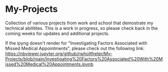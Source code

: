 # My-Projects
Collection of various projects from work and school that demostrate my technical abilitites. This is a work in progress, so please check back in the
coming weeks for updates and additional projects.

If the ipyng doesn't render for "Investigating Factors Associated with Missed Medical Appointments", please check out the following link:
https://nbviewer.jupyter.org/github/rwholtfreter/My-Projects/blob/main/Investigating%20Factors%20Associated%20With%20Missed%20Medical%20Appointments.ipynb
